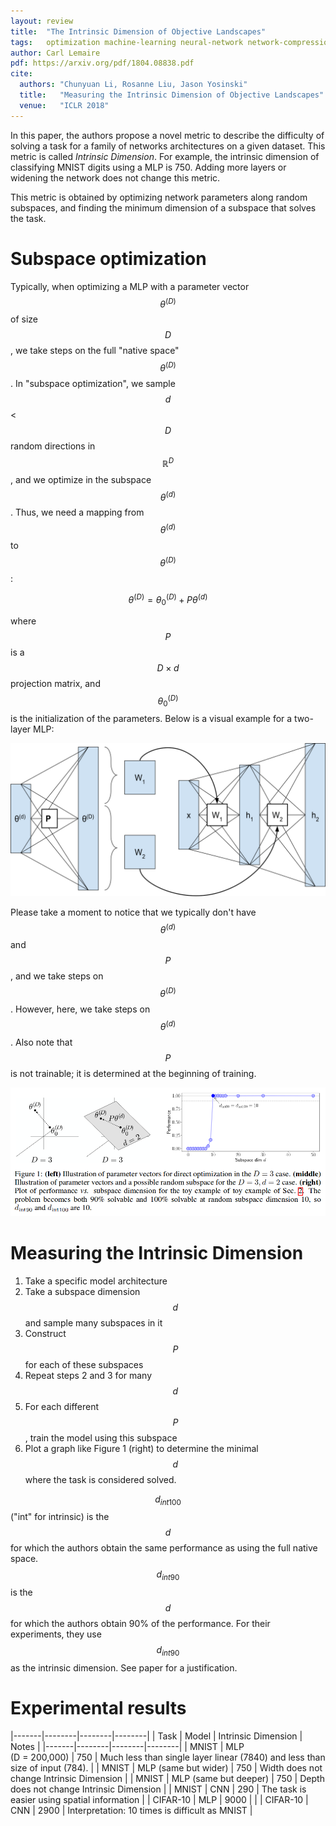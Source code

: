 ```yaml
---
layout: review
title:  "The Intrinsic Dimension of Objective Landscapes"
tags:   optimization machine-learning neural-network network-compression
author: Carl Lemaire
pdf: https://arxiv.org/pdf/1804.08838.pdf
cite:
  authors: "Chunyuan Li, Rosanne Liu, Jason Yosinski"
  title:   "Measuring the Intrinsic Dimension of Objective Landscapes"
  venue:   "ICLR 2018"
---
```


In this paper, the authors propose a novel metric to describe the difficulty of solving a task for a family of networks architectures on a given dataset. This metric is called _Intrinsic Dimension_. For example, the intrinsic dimension of classifying MNIST digits using a MLP is 750. Adding more layers or widening the network does not change this metric.

This metric is obtained by optimizing network parameters along random subspaces, and finding the minimum dimension of a subspace that solves the task.

# Subspace optimization

Typically, when optimizing a MLP with a parameter vector $$ \theta^{(D)} $$ of size $$ D $$, we take steps on the full "native space" $$ \theta^{(D)} $$. In "subspace optimization", we sample $$ d $$ < $$ D $$ random directions in $$ \mathbb{R}^D $$, and we optimize in the subspace $$ \theta^{(d)} $$. Thus, we need a mapping from $$ \theta^{(d)} $$ to $$ \theta^{(D)} $$:

$$ \theta^{(D)} = \theta^{(D)}_0 + P\theta^{(d)} $$

where $$ P $$ is a $$ D \times d $$ projection matrix, and $$ \theta^{(D)}_0 $$ is the initialization of the parameters. Below is a visual example for a two-layer MLP:

![](/machine-learning/images/intrinsic-dimension/intrinsic.svg)

Please take a moment to notice that we typically don't have $$ \theta^{(d)} $$ and $$ P $$, and we take steps on $$ \theta^{(D)} $$. However, here, we take steps on $$ \theta^{(d)} $$. Also note that $$ P $$ is not trainable; it is determined at the beginning of training.

![](/machine-learning/images/intrinsic-dimension/fig1.png)

# Measuring the Intrinsic Dimension

1. Take a specific model architecture
2. Take a subspace dimension $$ d $$ and sample many subspaces in it
3. Construct $$ P $$ for each of these subspaces
4. Repeat steps 2 and 3 for many $$ d $$
5. For each different $$ P $$, train the model using this subspace
6. Plot a graph like Figure 1 (right) to determine the minimal $$ d $$ where the task is considered solved.

$$ d_{int100} $$ ("int" for intrinsic) is the $$ d $$ for which the authors obtain the same performance as using the full native space. $$ d_{int90} $$ is the $$ d $$ for which the authors obtain 90% of the performance. For their experiments, they use $$ d_{int90} $$ as the intrinsic dimension. See paper for a justification.

# Experimental results

|-------|--------|--------|--------|
| Task  | Model  | Intrinsic Dimension | Notes |
|-------|--------|--------|--------|
| MNIST  | MLP <br/> (D = 200,000)  | 750 | Much less than single layer linear (7840) and less than size of input (784). |
| MNIST  | MLP (same but wider)  | 750 | Width does not change Intrinsic Dimension |
| MNIST  | MLP (same but deeper)  | 750 | Depth does not change Intrinsic Dimension |
| MNIST  | CNN  | 290 | The task is easier using spatial information |
| CIFAR-10  | MLP  | 9000 |  |
| CIFAR-10  | CNN  | 2900 | Interpretation: 10 times is difficult as MNIST |